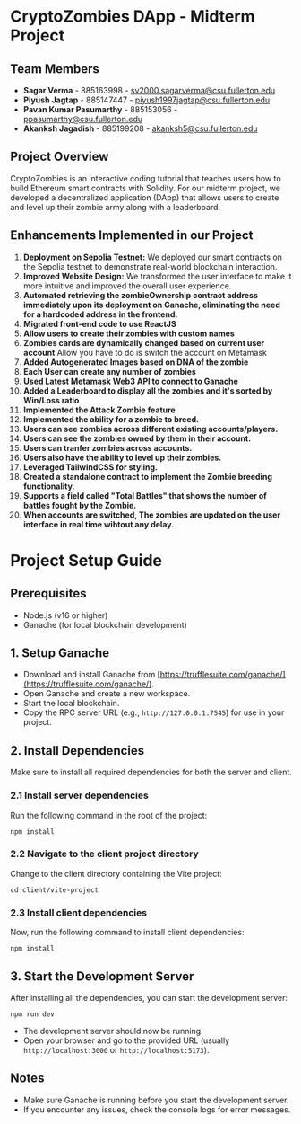 
# CryptoZombies DApp - Midterm Project

## Team Members

- **Sagar Verma** - 885163998 - sv2000.sagarverma@csu.fullerton.edu
- **Piyush Jagtap** - 885147447 - piyush1997jagtap@csu.fullerton.edu
- **Pavan Kumar Pasumarthy** - 885153056 - ppasumarthy@csu.fullerton.edu 
- **Akanksh Jagadish** - 885199208 - akanksh5@csu.fullerton.edu

## Project Overview

CryptoZombies is an interactive coding tutorial that teaches users how to build Ethereum smart contracts with Solidity. For our midterm project, we developed a decentralized application (DApp) that allows users to create and level up their zombie army along with a leaderboard.

## Enhancements Implemented in our Project

1. **Deployment on Sepolia Testnet:** We deployed our smart contracts on the Sepolia testnet to demonstrate real-world blockchain interaction.
2. **Improved Website Design:** We transformed the user interface to make it more intuitive and improved the overall user experience.
3. **Automated retrieving the zombieOwnership contract address immediately upon its deployment on Ganache, eliminating the need for a hardcoded address in the frontend.**
4. **Migrated front-end code to use ReactJS**
5. **Allow users to create their zombies with custom names**
6. **Zombies cards are dynamically changed based on current user account** Allow you have to do is switch the account on Metamask
7. **Added Autogenerated Images based on DNA of the zombie**
8. **Each User can create any number of zombies**
9. **Used Latest Metamask Web3 API to connect to Ganache**
10. **Added a Leaderboard to display all the zombies and it's sorted by Win/Loss ratio**
11. **Implemented the Attack Zombie feature**
12. **Implemented the ability for a zombie to breed.**
13. **Users can see zombies across different existing accounts/players.**
14. **Users can see the zombies owned by them in their account.**
15. **Users can tranfer zombies across accounts.**
16. **Users also have the ability to level up their zombies.**
17. **Leveraged TailwindCSS for styling.**
18. **Created a standalone contract to implement the Zombie breeding functionality.**
19. **Supports a field called "Total Battles" that shows the number of battles fought by the Zombie.**
20. **When accounts are switched, The zombies are updated on the user interface in real time wihtout any delay.**

# Project Setup Guide

## Prerequisites
- Node.js (v16 or higher)
- Ganache (for local blockchain development)

## 1. Setup Ganache
- Download and install Ganache from [https://trufflesuite.com/ganache/](https://trufflesuite.com/ganache/).
- Open Ganache and create a new workspace.
- Start the local blockchain.
- Copy the RPC server URL (e.g., `http://127.0.0.1:7545`) for use in your project.

## 2. Install Dependencies
Make sure to install all required dependencies for both the server and client.

### 2.1 Install server dependencies
Run the following command in the root of the project:
```
npm install
```

### 2.2 Navigate to the client project directory
Change to the client directory containing the Vite project:
```
cd client/vite-project
```

### 2.3 Install client dependencies
Now, run the following command to install client dependencies:
```
npm install
```

## 3. Start the Development Server
After installing all the dependencies, you can start the development server:
```
npm run dev
```

- The development server should now be running.
- Open your browser and go to the provided URL (usually `http://localhost:3000` or `http://localhost:5173`).

## Notes
- Make sure Ganache is running before you start the development server.
- If you encounter any issues, check the console logs for error messages.
